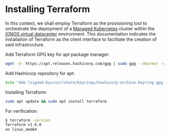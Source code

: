 # Installing Terraform

In this context, we shall employ Terraform as the provisioning tool to orchestrate the deployment of a [Managed Kubernetes](https://cloud.ionos.com/managed/kubernetes) cluster within the [IONOS virtual datacenter](https://cloud.ionos.com/data-center-designer) environment. This documentation indicates the installation of Terraform as the client interface to facilitate the creation of said infrastructure.

Add Terraform GPG key for apt package manager:

```bash
wget -O- https://apt.releases.hashicorp.com/gpg | sudo gpg --dearmor -o /usr/share/keyrings/hashicorp-archive-keyring.gpg
```

Add Hashicorp repository for apt:

```bash
echo "deb [signed-by=/usr/share/keyrings/hashicorp-archive-keyring.gpg] https://apt.releases.hashicorp.com $(lsb_release -cs) main" | sudo tee /etc/apt/sources.list.d/hashicorp.list
```

Installing Terraform:

```bash
sudo apt update && sudo apt install terraform
```

For verification:

```bash
$ terraform -version  
Terraform v1.6.0  
on linux_amd64
```
